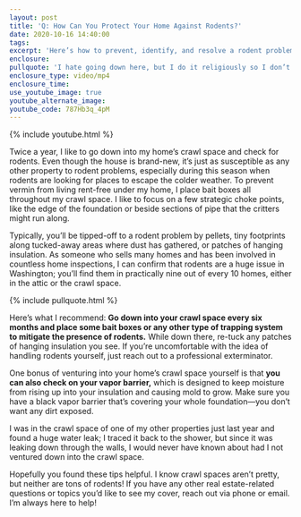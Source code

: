 ```yaml
---
layout: post
title: 'Q: How Can You Protect Your Home Against Rodents?'
date: 2020-10-16 14:40:00
tags:
excerpt: 'Here’s how to prevent, identify, and resolve a rodent problem in your home.'
enclosure:
pullquote: 'I hate going down here, but I do it religiously so I don’t have any rodents.'
enclosure_type: video/mp4
enclosure_time:
use_youtube_image: true
youtube_alternate_image:
youtube_code: 787Hb3q_4pM
---
```


{% include youtube.html %}

Twice a year, I like to go down into my home’s crawl space and check for rodents. Even though the house is brand-new, it’s just as susceptible as any other property to rodent problems, especially during this season when rodents are looking for places to escape the colder weather. To prevent vermin from living rent-free under my home, I place bait boxes all throughout my crawl space. I like to focus on a few strategic choke points, like the edge of the foundation or beside sections of pipe that the critters might run along.&nbsp;

Typically, you’ll be tipped-off to a rodent problem by pellets, tiny footprints along tucked-away areas where dust has gathered, or patches of hanging insulation. As someone who sells many homes and has been involved in countless home inspections, I can confirm that rodents are a huge issue in Washington; you’ll find them in practically nine out of every 10 homes, either in the attic or the crawl space.&nbsp;

{% include pullquote.html %}

Here’s what I recommend: **Go down into your crawl space every six months and place some bait boxes or any other type of trapping system to mitigate the presence of rodents.** While down there, re-tuck any patches of hanging insulation you see. If you’re uncomfortable with the idea of handling rodents yourself, just reach out to a professional exterminator.&nbsp;

One bonus of venturing into your home’s crawl space yourself is that **you can also check on your vapor barrier,** which is designed to keep moisture from rising up into your insulation and causing mold to grow. Make sure you have a black vapor barrier that’s covering your whole foundation—you don’t want any dirt exposed.&nbsp;

I was in the crawl space of one of my other properties just last year and found a huge water leak; I traced it back to the shower, but since it was leaking down through the walls, I would never have known about had I not ventured down into the crawl space.&nbsp;

Hopefully you found these tips helpful. I know crawl spaces aren’t pretty, but neither are tons of rodents\! If you have any other real estate-related questions or topics you’d like to see my cover, reach out via phone or email. I’m always here to help\!&nbsp;